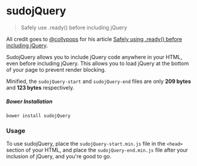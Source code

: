 # sudojQuery

> Safely use .ready() before including jQuery

All credit goes to [@collypops](https://twitter.com/collypops) for his article [Safely using .ready() before including jQuery](http://writing.colin-gourlay.com/safely-using-ready-before-including-jquery/).

SudojQuery allows you to include jQuery code anywhere in your HTML, even before including jQuery. This allows you to load jQuery at the bottom of your page to prevent render blocking.

Minified, the `sudojQuery-start` and `sudojQuery-end` files are only **209 bytes** and **123 bytes** respectively.

##### Bower Installation

```
bower install sudojQuery
```

### Usage

To use sudojQuery, place the `sudojQuery-start.min.js` file in the `<head>` section of your HTML, and place the `sudojQuery-end.min.js` file after your inclusion of jQuery, and you're good to go.
